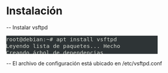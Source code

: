 # Instalación

-- Instalar vsftpd

![Logo](/imagenes/instalar.PNG)

-- El archivo de configuración está ubicado en /etc/vsftpd.conf
